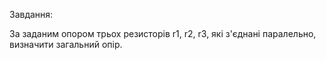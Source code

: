 Завдання:

За заданим опором трьох резисторів r1, r2, r3, які з'єднані паралельно, визначити загальний опір.
